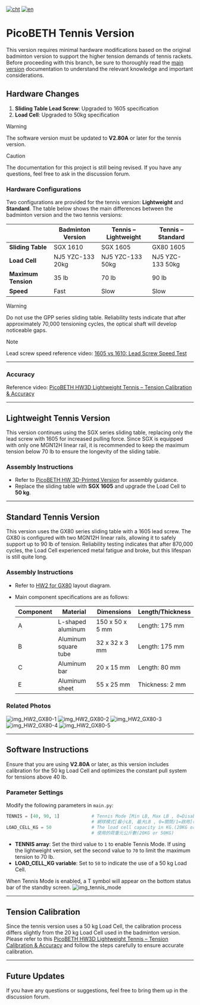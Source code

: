[![cht](https://img.shields.io/badge/lang-cht-green.svg)](README.cht.md) 
[![en](https://img.shields.io/badge/lang-en-red.svg)](README.md)

# PicoBETH Tennis Version

This version requires minimal hardware modifications based on the original badminton version to support the higher tension demands of tennis rackets. Before proceeding with this branch, be sure to thoroughly read the [main version](https://github.com/206cc/PicoBETH) documentation to understand the relevant knowledge and important considerations.

## Hardware Changes

1. **Sliding Table Lead Screw**: Upgraded to 1605 specification
2. **Load Cell**: Upgraded to 50kg specification

> [!WARNING]
> The software version must be updated to **V2.80A** or later for the tennis version.

> [!CAUTION]
> The documentation for this project is still being revised. If you have any questions, feel free to ask in the discussion forum.

### Hardware Configurations

Two configurations are provided for the tennis version: **Lightweight** and **Standard**. The table below shows the main differences between the badminton version and the two tennis versions:

|               | **Badminton Version** | **Tennis – Lightweight** | **Tennis – Standard** |
|---------------|----------------------|-------------------------|----------------------|
| **Sliding Table** | SGX 1610 | SGX 1605 | GX80 1605 |
| **Load Cell** | NJ5 YZC-133 20kg | NJ5 YZC-133 50kg | NJ5 YZC-133 50kg |
| **Maximum Tension** | 35 lb | 70 lb | 90 lb |
| **Speed** | Fast | Slow | Slow |

> [!WARNING]
> Do not use the GPP series sliding table. Reliability tests indicate that after approximately 70,000 tensioning cycles, the optical shaft will develop noticeable gaps.

> [!NOTE]
> Lead screw speed reference video: [1605 vs 1610: Lead Screw Speed Test](https://youtu.be/DaFmQe_a8F8)

---

### Accuracy   
Reference video: [PicoBETH HW3D Lightweight Tennis – Tension Calibration & Accuracy](https://youtu.be/3H8zwHVQJGE)

---


## Lightweight Tennis Version

This version continues using the SGX series sliding table, replacing only the lead screw with 1605 for increased pulling force. Since SGX is equipped with only one MGN12H linear rail, it is recommended to keep the maximum tension below 70 lb to ensure the longevity of the sliding table.

### Assembly Instructions

- Refer to [PicoBETH HW 3D-Printed Version](https://youtu.be/gtyGDhp-Uqk) for assembly guidance.
- Replace the sliding table with **SGX 1605** and upgrade the Load Cell to **50 kg**.

---

## Standard Tennis Version

This version uses the GX80 series sliding table with a 1605 lead screw. The GX80 is configured with two MGN12H linear rails, allowing it to safely support up to 90 lb of tension. Reliability testing indicates that after 870,000 cycles, the Load Cell experienced metal fatigue and broke, but this lifespan is still quite long.

### Assembly Instructions

- Refer to [HW2 for GX80](docs/HW2.0_GX80.pdf) layout diagram.
- Main component specifications are as follows:

  | Component | Material | Dimensions | Length/Thickness |
  |------|------------|-----------------|---------------|
  | A    | L-shaped aluminum | 150 x 50 x 5 mm | Length: 175 mm  |
  | B    | Aluminum square tube | 32 x 32 x 3 mm  | Length: 175 mm  |
  | C    | Aluminum bar | 20 x 15 mm | Length: 80 mm   |
  | E    | Aluminum sheet | 55 x 25 mm | Thickness: 2 mm    |

### Related Photos

![img_HW2_GX80-1](docs/img_HW2_GX80-1.jpg)
![img_HW2_GX80-2](docs/img_HW2_GX80-2.jpg)
![img_HW2_GX80-3](docs/img_HW2_GX80-3.jpg)
![img_HW2_GX80-4](docs/img_HW2_GX80-4.jpg)
![img_HW2_GX80-5](docs/img_HW2_GX80-5.jpg)

---

## Software Instructions

Ensure that you are using **V2.80A** or later, as this version includes calibration for the 50 kg Load Cell and optimizes the constant pull system for tensions above 40 lb.

### Parameter Settings

Modify the following parameters in `main.py`:

```python
TENNIS = [40, 90, 1]            # Tennis Mode [Min LB, Max LB , 0=Disable/1=Enadble](BETA)
                                # 網球模式[最小LB, 最大LB , 0=關閉/1=啟用](BETA)
LOAD_CELL_KG = 50               # The load cell capacity in KG.(20KG or 50KG)
                                # 使用的荷重元公斤數(20KG or 50KG)
```

- **TENNIS array**: Set the third value to `1` to enable Tennis Mode. If using the lightweight version, set the second value to `70` to limit the maximum tension to 70 lb.
- **LOAD_CELL_KG variable**: Set to `50` to indicate the use of a 50 kg Load Cell.

When Tennis Mode is enabled, a T symbol will appear on the bottom status bar of the standby screen.
![img_tennis_mode](docs/img_tennis_mode.jpg)

---

## Tension Calibration

Since the tennis version uses a 50 kg Load Cell, the calibration process differs slightly from the 20 kg Load Cell used in the badminton version. Please refer to this [PicoBETH HW3D Lightweight Tennis – Tension Calibration & Accuracy](https://youtu.be/3H8zwHVQJGE) and follow the steps carefully to ensure accurate calibration.


---

## Future Updates

If you have any questions or suggestions, feel free to bring them up in the discussion forum.

